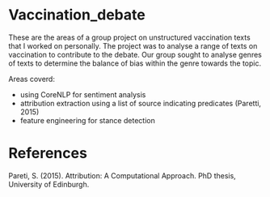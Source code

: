 # Vaccination_debate
These are the areas of a group project on unstructured vaccination texts that I worked on personally. The project was to analyse a range of texts on vaccination to contribute to the debate. Our group sought to analyse genres of texts to determine the balance of bias within the genre towards the topic.

Areas coverd:
- using CoreNLP for sentiment analysis 
- attribution extraction using a list of source indicating predicates (Paretti, 2015)
- feature engineering for stance detection



# References
Pareti, S. (2015). Attribution: A Computational Approach. PhD thesis, University of Edinburgh.